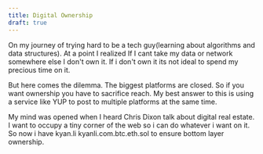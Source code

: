 ```yaml
---
title: Digital Ownership
draft: true
---
```

On my journey of trying hard to be a tech guy(learning about algorithms and data structures). At a point I realized If I cant take my data or network somewhere else I don't own it. If i don't own it its not ideal to spend my precious time on it. 

But here comes the dilemma. The biggest platforms are closed. So if you want ownership you have to sacrifice reach. My best answer to this is using a service like YUP to post to multiple platforms at the same time. 

My mind was opened when I heard Chris Dixon talk about digital real estate. I want to occupy a tiny corner of the web so i can do whatever i want on it. So now i have kyan.li kyanli.com.btc.eth.sol to ensure bottom layer ownership.

